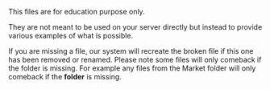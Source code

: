 This files are for education purpose only.

They are not meant to be used on your server directly but instead to provide various examples of what is possible.

If you are missing a file, our system will recreate the broken file if this one has been removed or renamed.
Please note some files will only comeback if the folder is missing. For example any files from the Market folder will only comeback if the **folder** is missing.